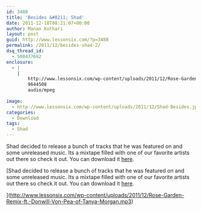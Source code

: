 ```yaml
---
id: 3488
title: 'Besides &#8211; Shad'
date: 2011-12-18T08:21:07+00:00
author: Manan Kothari
layout: post
guid: http://www.lessonsix.com/?p=3488
permalink: /2011/12/besides-shad-2/
dsq_thread_id:
  - 508437692
enclosure:
  - |
    |
        http://www.lessonsix.com/wp-content/uploads/2011/12/Rose-Garden-Remix-ft.-Donwill-Von-Pea-of-Tanya-Morgan.mp3
        9644508
        audio/mpeg
        
image:
  - http://www.lessonsix.com/wp-content/uploads/2011/12/Shad-Besides.jpg
categories:
  - Download
tags:
  - Shad
---
```

Shad decided to release a bunch of tracks that he was featured on and some unreleased music. Its a mixtape filled with one of our favorite artists out there so check it out. You can download it [here](http://www.mediafire.com/?anp9bm5q0brbppv).

[Shad decided to release a bunch of tracks that he was featured on and some unreleased music. Its a mixtape filled with one of our favorite artists out there so check it out. You can download it [here](http://www.mediafire.com/?anp9bm5q0brbppv).

](http://www.lessonsix.com/wp-content/uploads/2011/12/Rose-Garden-Remix-ft.-Donwill-Von-Pea-of-Tanya-Morgan.mp3)